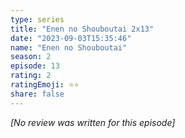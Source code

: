 ```yaml
---
type: series
title: "Enen no Shouboutai 2x13"
date: "2023-09-03T15:35:46"
name: "Enen no Shouboutai"
season: 2
episode: 13
rating: 2
ratingEmoji: ⭐️⭐️
share: false
---
```


*[No review was written for this episode]*
